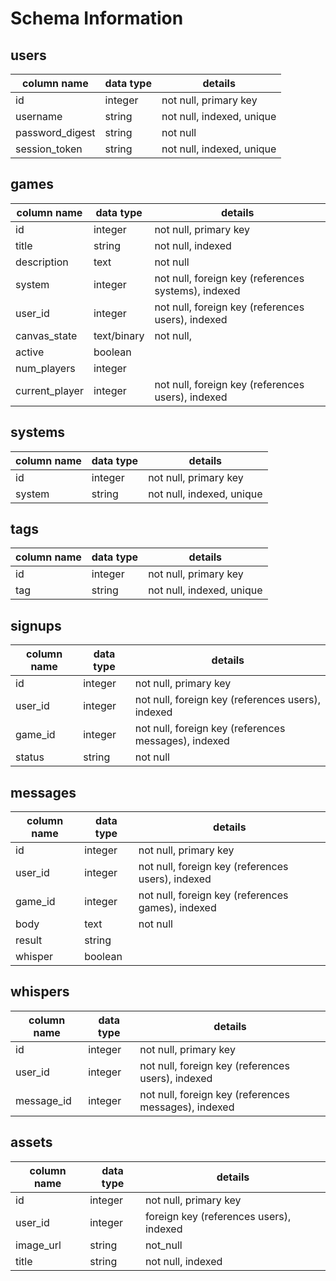 # Schema Information

## users
column name     | data type | details
----------------|-----------|---------
id              | integer   | not null, primary key
username        | string    | not null, indexed, unique
password_digest | string    | not null
session_token   | string    | not null, indexed, unique

## games

column name     | data type   | details
----------------|-------------|---------
id              | integer     | not null, primary key
title           | string      | not null, indexed
description     | text        | not null
system          | integer     | not null, foreign key (references systems), indexed
user_id         | integer     | not null, foreign key (references users), indexed
canvas_state    | text/binary | not null,
active         | boolean     |
num_players     | integer     |
current_player  | integer     | not null, foreign key (references users), indexed

## systems

column name     | data type   | details
----------------|-------------|---------
id              | integer     | not null, primary key
system          | string      | not null, indexed, unique

## tags

column name     | data type   | details
----------------|-------------|---------
id              | integer     | not null, primary key
tag             | string      | not null, indexed, unique

## signups

column name     | data type   | details
----------------|-------------|---------
id              | integer     | not null, primary key
user_id         | integer     | not null, foreign key (references users), indexed
game_id         | integer     | not null, foreign key (references messages), indexed
status          | string      | not null

## messages

column name     | data type   | details
----------------|-------------|---------
id              | integer     | not null, primary key
user_id         | integer     | not null, foreign key (references users), indexed
game_id         | integer     | not null, foreign key (references games), indexed
body            | text        | not null
result          | string      |
whisper         | boolean     |

## whispers

column name     | data type   | details
----------------|-------------|---------
id              | integer     | not null, primary key
user_id         | integer     | not null, foreign key (references users), indexed
message_id      | integer     | not null, foreign key (references messages), indexed

## assets

column name     | data type   | details
----------------|-------------|---------
id              | integer     | not null, primary key
user_id         | integer     | foreign key (references users), indexed
image_url       | string      | not_null
title           | string      | not null, indexed
